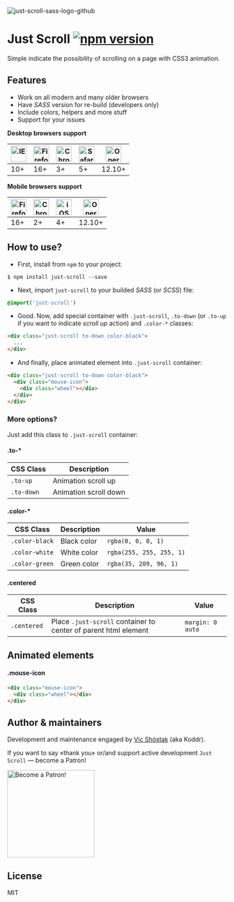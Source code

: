 ![just-scroll-sass-logo-github](https://user-images.githubusercontent.com/11155743/31406214-388f0f6a-ae09-11e7-9c01-89095f67831a.jpg)

# Just Scroll [![npm version](https://badge.fury.io/js/just-scroll.svg)](https://badge.fury.io/js/just-scroll)

Simple indicate the possibility of scrolling on a page with СSS3 animation.

## Features

* Work on all modern and many older browsers
* Have _SASS_ version for re-build (developers only)
* Include colors, helpers and more stuff
* Support for your issues

**Desktop browsers support**

| [<img src="https://raw.githubusercontent.com/godban/browsers-support-badges/master/src/images/edge.png" alt="IE" width="36px" height="36px" />](http://godban.github.io/browsers-support-badges/) | [<img src="https://raw.githubusercontent.com/godban/browsers-support-badges/master/src/images/firefox.png" alt="Firefox" width="36px" height="36px" />](http://godban.github.io/browsers-support-badges/) | [<img src="https://raw.githubusercontent.com/godban/browsers-support-badges/master/src/images/chrome.png" alt="Chrome" width="36px" height="36px" />](http://godban.github.io/browsers-support-badges/) | [<img src="https://raw.githubusercontent.com/godban/browsers-support-badges/master/src/images/safari.png" alt="Safari" width="36px" height="36px" />](http://godban.github.io/browsers-support-badges/) | [<img src="https://raw.githubusercontent.com/godban/browsers-support-badges/master/src/images/opera.png" alt="Opera" width="36px" height="36px" />](http://godban.github.io/browsers-support-badges/) |
| --------- | --------- | --------- | --------- | --------- |
| 10+ | 16+ | 3+ | 5+ | 12.10+ |

**Mobile browsers support**

| [<img src="https://raw.githubusercontent.com/godban/browsers-support-badges/master/src/images/firefox.png" alt="Firefox Mobile" width="36px" height="36px" />](http://godban.github.io/browsers-support-badges/) | [<img src="https://raw.githubusercontent.com/godban/browsers-support-badges/master/src/images/chrome-android.png" alt="Chrome for Android" width="36px" height="36px" />](http://godban.github.io/browsers-support-badges/) | [<img src="https://raw.githubusercontent.com/godban/browsers-support-badges/master/src/images/safari-ios.png" alt="iOS Safari" width="36px" height="36px" />](http://godban.github.io/browsers-support-badges/) | [<img src="https://raw.githubusercontent.com/godban/browsers-support-badges/master/src/images/opera-mini.png" alt="Opera Mini" width="36px" height="36px" />](http://godban.github.io/browsers-support-badges/) |
| --------- | --------- | --------- | --------- |
| 16+ | 2+ | 4+ | 12.10+ |

## How to use?

* First, install from `npm` to your project:

```
$ npm install just-scroll --save
```

* Next, import `just-scroll` to your builded _SASS_ (or _SCSS_) file:

```sass
@import('just-scroll')
```

* Good. Now, add special container with `.just-scroll`, `.to-down` (or `.to-up` if you want to indicate _scroll up_ action) and `.color-*` classes:

```html
<div class="just-scroll to-down color-black">
  ...
</div>
```

* And finally, place animated element into `.just-scroll` container:

```html
<div class="just-scroll to-down color-black">
  <div class="mouse-icon">
    <div class="wheel"></div>
  </div>
</div>
```

### More options?

Just add this class to `.just-scroll` container:

#### .to-*

| CSS Class | Description |
| --------- | --------- |
| `.to-up` | Animation scroll up |
| `.to-down` | Animation scroll down |

#### .color-*

| CSS Class | Description | Value |
| --------- | --------- | --------- |
| `.color-black` | Black color | `rgba(0, 0, 0, 1)` |
| `.color-white` | White color | `rgba(255, 255, 255, 1)` |
| `.color-green` | Green color | `rgba(35, 209, 96, 1)` |

#### .centered

| CSS Class | Description | Value |
| --------- | --------- | --------- |
| `.centered` | Place `.just-scroll` container to center of parent html element | `margin: 0 auto` |

## Animated elements

#### .mouse-icon

```html
<div class="mouse-icon">
  <div class="wheel"></div>
</div>
```

## Author & maintainers

Development and maintenance engaged by [Vic Shóstak](https://github.com/koddr) (aka Koddr).

If you want to say «thank you» or/and support active development `Just Scroll` — become a Patron!

<a href="https://www.patreon.com/bePatron?u=20124951">
  <img width="200px" src="https://c5.patreon.com/external/logo/become_a_patron_button@2x.png" alt="Become a Patron!"/>
</a>

## License

MIT
